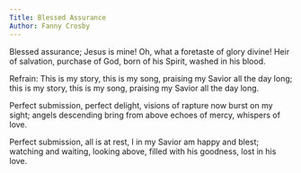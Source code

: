 ```yaml
---
Title: Blessed Assurance
Author: Fanny Crosby
---
```

Blessed assurance; Jesus is mine!
Oh, what a foretaste of glory divine!
Heir of salvation, purchase of God,
born of his Spirit, washed in his blood.

Refrain:
This is my story, this is my song,
praising my Savior all the day long;
this is my story, this is my song,
praising my Savior all the day long.

Perfect submission, perfect delight,
visions of rapture now burst on my sight;
angels descending bring from above
echoes of mercy, whispers of love.

Perfect submission, all is at rest,
I in my Savior am happy and blest;
watching and waiting, looking above,
filled with his goodness, lost in his love.
